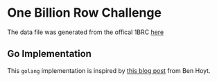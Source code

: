 # One Billion Row Challenge
The data file was generated from the offical 1BRC [here](git@github.com:gunnarmorling/1brc.git)

## Go Implementation

This `golang` implementation is inspired by [this blog post](https://benhoyt.com/writings/go-1brc/) from Ben Hoyt.


